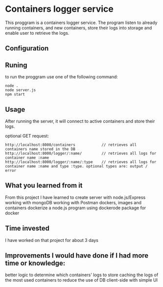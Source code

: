 # Containers logger service
This proggram is a containers logger service. 
The program listen to already running containers, and new containers,
store their logs into storage and enable user to retrieve the logs.

## Configuration

## Runing
to run the proggram use one of the following command:
```
node . 
node server.js 
npm start
```

## Usage
After running the server, it will connect to active containers and store their logs.

optional GET request:
```
http://localhost:8000/containers            // retrieves all containers name stored in the DB
http://localhost:8000/logger/:name/         // retrieves all logs for container name :name
http://localhost:8000/logger/:name/:type    // retrieves all logs for container name :name and type :type. optional types are: output / error
```
## What you learned from it
From this project I have learned to 
create server with node.js/Express
working with mongoDB
working with Postman
dockers, images and containers
dockerize a node.js program
using dockerode package for docker

## Time invested
I have worked on that project for about 3 days

## Improvements I would have done if I had more time or knowledge:
better logic to determine which containers' logs to store 
caching the logs of the most used containers to reduce the use of DB
client-side with simple UI